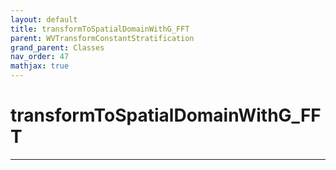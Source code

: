 ```yaml
---
layout: default
title: transformToSpatialDomainWithG_FFT
parent: WVTransformConstantStratification
grand_parent: Classes
nav_order: 47
mathjax: true
---
```


#  transformToSpatialDomainWithG_FFT




---

